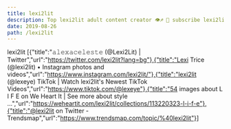 ```yaml
---
title: lexi2lit
description: Top lexi2lit adult content creator 👁♐️ 👑 subscribe lexi2lit to my porn site below IG lexi2lit
date: 2019-08-26
path: /lexi2lit
---
```


lexi2lit
[{"title":"𝚊𝚕𝚎𝚡𝚊𝚌𝚎𝚕𝚎𝚜𝚝𝚎 (@Lexi2Lit) | Twitter","url":"https://twitter.com/lexi2lit?lang=bg"},{"title":"Lexi Trice (@lexi2lit) • Instagram photos and videos","url":"https://www.instagram.com/lexi2lit/"},{"title":"lexi2lit (@lexeye) TikTok | Watch lexi2lit's Newest TikTok Videos","url":"https://www.tiktok.com/@lexeye"},{"title":"54 images about L I F E on We Heart It | See more about style ...","url":"https://weheartit.com/lexi2lit/collections/113220323-l-i-f-e"},{"title":"@lexi2lit on Twitter - Trendsmap","url":"https://www.trendsmap.com/topic/%40lexi2lit"}]

